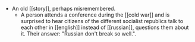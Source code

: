 - An old [[story]], perhaps misremembered.
	- A person attends a conference during the [[cold war]] and is surprised to hear citizens of the different socialist republics talk to each other in [[english]] instead of [[russian]], questions them about it. Their answer: "Russian don't break so well.".